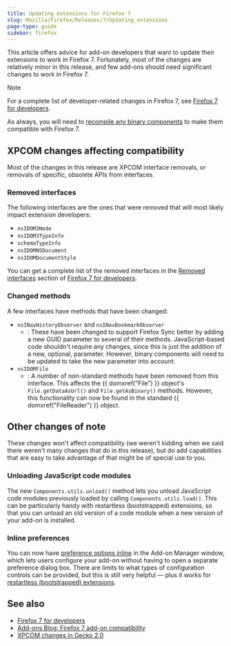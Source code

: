 ```yaml
---
title: Updating extensions for Firefox 7
slug: Mozilla/Firefox/Releases/7/Updating_extensions
page-type: guide
sidebar: firefox
---
```


This article offers advice for add-on developers that want to update their extensions to work in Firefox 7. Fortunately, most of the changes are relatively minor in this release, and few add-ons should need significant changes to work in Firefox 7.

> [!NOTE]
> For a complete list of developer-related changes in Firefox 7, see [Firefox 7 for developers](/en-US/docs/Mozilla/Firefox/Releases/7).

As always, you will need to [recompile any binary components](https://web.archive.org/web/20210119071646/https://developer.mozilla.org/en-US/docs/Mozilla/Developer_guide/Interface_Compatibility#binary_interfaces) to make them compatible with Firefox 7.

## XPCOM changes affecting compatibility

Most of the changes in this release are XPCOM interface removals, or removals of specific, obsolete APIs from interfaces.

### Removed interfaces

The following interfaces are the ones that were removed that will most likely impact extension developers:

- `nsIDOM3Node`
- `nsIDOM3TypeInfo`
- `schemaTypeInfo`
- `nsIDOMNSDocument`
- `nsIDOMDocumentStyle`

You can get a complete list of the removed interfaces in the [Removed interfaces](/en-US/docs/Mozilla/Firefox/Releases/7#removed_interfaces) section of [Firefox 7 for developers](/en-US/docs/Mozilla/Firefox/Releases/7).

### Changed methods

A few interfaces have methods that have been changed:

- `nsINavHistoryObserver` and `nsINavBookmarkObserver`
  - : These have been changed to support Firefox Sync better by adding a new GUID parameter to several of their methods. JavaScript-based code shouldn't require any changes, since this is just the addition of a new, optional, parameter. However, binary components will need to be updated to take the new parameter into account.
- `nsIDOMFile`
  - : A number of non-standard methods have been removed from this interface. This affects the {{ domxref("File") }} object's `File.getDataAsUrl()` and `File.getAsBinary()` methods. However, this functionality can now be found in the standard {{ domxref("FileReader") }} object.

## Other changes of note

These changes won't affect compatibility (we weren't kidding when we said there weren't many changes that do in this release), but do add capabilities that are easy to take advantage of that might be of special use to you.

### Unloading JavaScript code modules

The new `Components.utils.unload()` method lets you unload JavaScript code modules previously loaded by calling `Components.utils.load()`. This can be particularly handy with restartless (bootstrapped) extensions, so that you can unload an old version of a code module when a new version of your add-on is installed.

### Inline preferences

You can now have [preference options inline](https://web.archive.org/web/20210417084958/https://developer.mozilla.org/en-US/docs/Archive/Add-ons/Inline_Options) in the Add-on Manager window, which lets users configure your add-on without having to open a separate preference dialog box. There are limits to what types of configuration controls can be provided, but this is still very helpful — plus it works for [restartless (bootstrapped) extensions](https://web.archive.org/web/20210519000929/https://developer.mozilla.org/en-US/docs/Archive/Add-ons/Bootstrapped_extensions).

## See also

- [Firefox 7 for developers](/en-US/docs/Mozilla/Firefox/Releases/7)
- [Add-ons Blog: Firefox 7 add-on compatibility](https://blog.mozilla.org/addons/2011/07/19/firefox-7-compat-looking-to-8/)
- [XPCOM changes in Gecko 2.0](https://web.archive.org/web/20210514105748/https://developer.mozilla.org/en-US/docs/Mozilla/Tech/XPCOM/Guide/Changes_in_Gecko_2.0)
